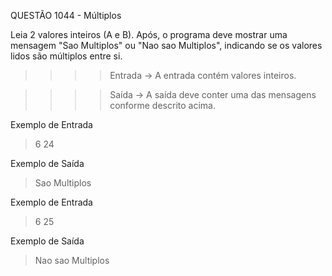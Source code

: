 QUESTÃO 1044 - Múltiplos

Leia 2 valores inteiros (A e B). 
Após, o programa deve mostrar uma mensagem "Sao Multiplos" ou "Nao sao Multiplos", 
indicando se os valores lidos são múltiplos entre si.

>>>>    Entrada ->
A entrada contém valores inteiros.

>>>>    Saída ->
A saída deve conter uma das mensagens conforme descrito acima.

Exemplo de Entrada
> 6 24

Exemplo de Saída
> Sao Multiplos

Exemplo de Entrada
> 6 25

Exemplo de Saída
> Nao sao Multiplos
